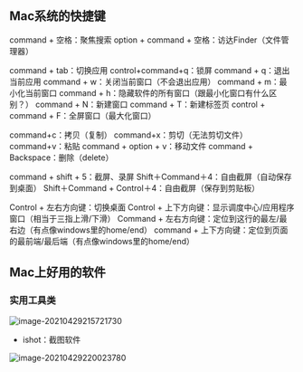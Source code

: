 ## Mac系统的快捷键

command + 空格：聚焦搜索
option + command + 空格：访达Finder（文件管理器）

command + tab：切换应用
control+command+q：锁屏
command + q：退出当前应用
command + w：关闭当前窗口（不会退出应用）
command + m：最小化当前窗口
command + h：隐藏软件的所有窗口（跟最小化窗口有什么区别？）
command + N：新建窗口
command + T：新建标签页
control + command + F：全屏窗口（最大化窗口）

command+c：拷贝（复制）
command+x：剪切（无法剪切文件）
command+v：粘贴
command + option + v：移动文件
command + Backspace：删除（delete）

command + shift + 5：截屏、录屏
Shift＋Command＋4：自由截屏（自动保存到桌面）
Shift＋Command + Control＋4：自由截屏（保存到剪贴板）

Control + 左右方向键：切换桌面
Control + 上下方向键：显示调度中心/应用程序窗口（相当于三指上滑/下滑）
Command + 左右方向键：定位到这行的最左/最右边（有点像windows里的home/end）
command + 上下方向键：定位到页面的最前端/最后端（有点像windows里的home/end）

## Mac上好用的软件

### 实用工具类

![image-20210429215721730](Images/Mac系统高效使用笔记.img/image-20210429215721730.png)

* ishot：截图软件

![image-20210429220023780](Images/Mac系统高效使用笔记.img/image-20210429220023780.png)

